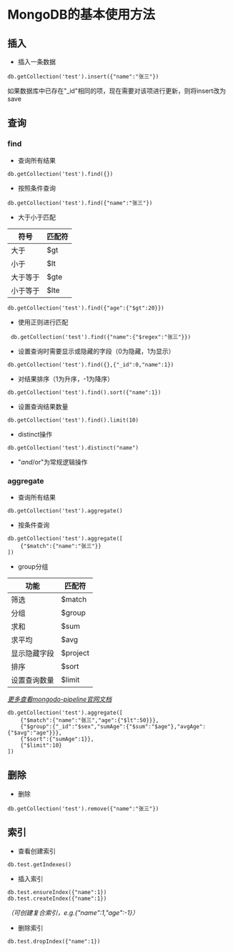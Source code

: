 # MongoDB的基本使用方法
## 插入
- 插入一条数据
````
db.getCollection('test').insert({"name":"张三"})
````
如果数据库中已存在"_id"相同的项，现在需要对该项进行更新，则将insert改为save
## 查询
### find
- 查询所有结果
````
db.getCollection('test').find({})
````
- 按照条件查询
````
db.getCollection('test').find({"name":"张三"})
````
- 大于小于匹配

符号 | 匹配符
----|------
大于 | $gt
小于 | $lt
大于等于 | $gte 
小于等于 | $lte
````
db.getCollection('test').find({"age":{"$gt":20}})  
````
- 使用正则进行匹配
````
 db.getCollection('test').find({"name":{"$regex":"张三"}})
````
- 设置查询时需要显示或隐藏的字段（0为隐藏，1为显示）
````
db.getCollection('test').find({},{"_id":0,"name":1})
````
- 对结果排序（1为升序，-1为降序）
````
db.getCollection('test').find().sort({"name":1})
````
- 设置查询结果数量
````
db.getCollection('test').find().limit(10)
````
- distinct操作
````
db.getCollection('test').distinct("name")
````

- "$and/$or"为常规逻辑操作

### aggregate
- 查询所有结果
````
db.getCollection('test').aggregate()
````
- 按条件查询
````
db.getCollection('test').aggregate([
    {"$match":{"name":"张三"}}
])
````
- group分组

功能 | 匹配符
----|------
筛选 | $match
分组 | $group
求和 | $sum
求平均 | $avg
显示隐藏字段 | $project
排序 | $sort
设置查询数量 | $limit
[*更多查看mongodo-pipeline官网文档*](https://docs.mongodb.com/manual/reference/operator/aggregation-pipeline/)
````
db.getCollection('test').aggregate([
    {"$match":{"name":"张三","age":{"$lt":50}}},
    {"$group":{"_id":"$sex","sumAge":{"$sum":"$age"},"avgAge":{"$avg":"age"}}},
    {"$sort":{"sumAge":1}},
    {"$limit":10}
])
````
## 删除
- 删除
````
db.getCollection('test').remove({"name":"张三"})
````
## 索引
- 查看创建索引
````
db.test.getIndexes()
````
- 插入索引
````
db.test.ensureIndex({"name":1})
db.test.createIndex({"name":1})
````
*（可创建复合索引，e.g.{"name":1,"age":-1}）*
- 删除索引
````
db.test.dropIndex({"name":1})
````

